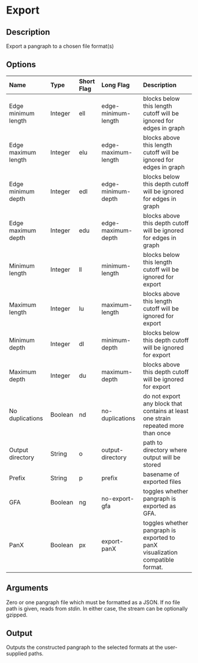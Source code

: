 # Export

## Description
Export a pangraph to a chosen file format(s)

## Options
Name | Type | Short Flag | Long Flag | Description
:-------------- | :------- | :------ | :------- | :-------------------------
Edge minimum length | Integer | ell | edge-minimum-length | blocks below this length cutoff will be ignored for edges in graph
Edge maximum length | Integer | elu | edge-maximum-length | blocks above this length cutoff will be ignored for edges in graph
Edge minimum depth | Integer | edl | edge-minimum-depth | blocks below this depth cutoff will be ignored for edges in graph
Edge maximum depth | Integer | edu | edge-maximum-depth | blocks above this depth cutoff will be ignored for edges in graph
Minimum length | Integer | ll | minimum-length | blocks below this length cutoff will be ignored for export
Maximum length | Integer | lu | maximum-length | blocks above this length cutoff will be ignored for export
Minimum depth | Integer | dl | minimum-depth | blocks below this depth cutoff will be ignored for export
Maximum depth | Integer | du | maximum-depth | blocks above this depth cutoff will be ignored for export
No duplications | Boolean | nd | no-duplications | do not export any block that contains at least one strain repeated more than once
Output directory | String | o | output-directory | path to directory where output will be stored
Prefix | String | p | prefix | basename of exported files
GFA | Boolean | ng | no-export-gfa | toggles whether pangraph is exported as GFA.
PanX | Boolean | px | export-panX | toggles whether pangraph is exported to panX visualization compatible format.

## Arguments
Zero or one pangraph file which must be formatted as a JSON.
If no file path is given, reads from _stdin_.
In either case, the stream can be optionally gzipped.

## Output
Outputs the constructed pangraph to the selected formats at the user-supplied paths.

